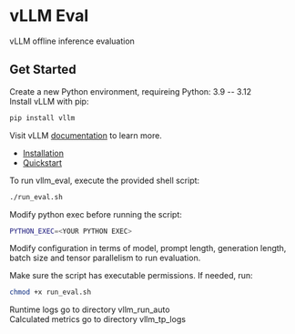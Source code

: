 # vLLM Eval

vLLM offline inference evaluation

## Get Started

Create a new Python environment, requireing Python: 3.9 -- 3.12 \
Install vLLM with pip:

```bash
pip install vllm
```

Visit vLLM [documentation](https://docs.vllm.ai/) to learn more.

- [Installation](https://docs.vllm.ai/en/latest/getting_started/installation.html)
- [Quickstart](https://docs.vllm.ai/en/latest/getting_started/quickstart.html)

To run vllm_eval, execute the provided shell script:
```bash
./run_eval.sh
```

Modify python exec before running the script:
```bash
PYTHON_EXEC=<YOUR PYTHON EXEC>
```
Modify configuration in terms of model, prompt length, generation length, batch size and tensor parallelism to run evaluation.

Make sure the script has executable permissions. If needed, run:
```bash
chmod +x run_eval.sh
```
Runtime logs go to directory vllm\_run\_auto \
Calculated metrics go to directory vllm\_tp\_logs 